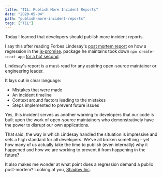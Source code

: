 ```yaml
---
title: "TIL: Publish More Incident Reports"
date: "2020-05-04"
path: "publish-more-incident-reports"
tags: ["TIL"]
---
```


Today I learned that developers should publish more incident reports.

I say this after reading Forbes Lindesay's [post mortem report](https://medium.com/javascript-in-plain-english/is-promise-post-mortem-cab807f18dcc) on how a regression in the [is-promise](https://www.npmjs.com/package/is-promise). package he maintains took down `npm create-react-app` [for a hot second](https://github.com/then/is-promise/issues/13).

Lindesay's report is a must-read for any aspiring open-source maintainer or engineering leader.

It lays out in clear language:

* Mistakes that were made
* An incident timeline
* Context around factors leading to the mistakes
* Steps implemented to prevent future issues

Yes, this incident serves as another warning to developers that our code is built upon the work of open-source maintainers who demonstratively have the power to disrupt our own applications.

That said, the way in which Lindesay handled the situation is impressive and sets a high standard for all developers. We've all broken something - yet how many of us actually take the time to publish (even internally) why it happened and how we are working to prevent it from happening in the future?

It also makes me wonder at what point does a regression demand a public post-mortem? Looking at you, [Shadow Inc](https://en.wikipedia.org/wiki/Shadow_Inc.#IowaReporterApp).
